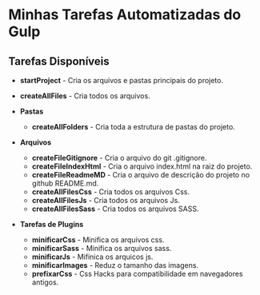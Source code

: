 # Minhas Tarefas Automatizadas do Gulp

## Tarefas Disponíveis

- **startProject** - Cria os arquivos e pastas principais do projeto.
- **createAllFiles** - Cria todos os arquivos.

- **Pastas**
  - **createAllFolders** - Cria toda a estrutura de pastas do projeto.

- **Arquivos**
  - **createFileGitignore** - Cria o arquivo do git .gitignore.
  - **createFileIndexHtml** - Cria o arquivo index.html na raiz do projeto.
  - **createFileReadmeMD** - Cria o arquivo de descrição do projeto no github README.md.
  - **createAllFilesCss** - Cria todos os arquivos Css.
  - **createAllFilesJs** - Cria todos os arquivos Js.
  - **createAllFilesSass** - Cria todos os arquivos SASS.

- **Tarefas de Plugins**
  - **minificarCss** - Minifica os arquivos css.
  - **minificarSass** - Minifica os arquivos sass.
  - **minificarJs** - Mifinica os arquicos js.
  - **minificarImages** - Reduz o tamanho das imagens.
  - **prefixarCss** - Css Hacks para compatibilidade em navegadores antigos.
